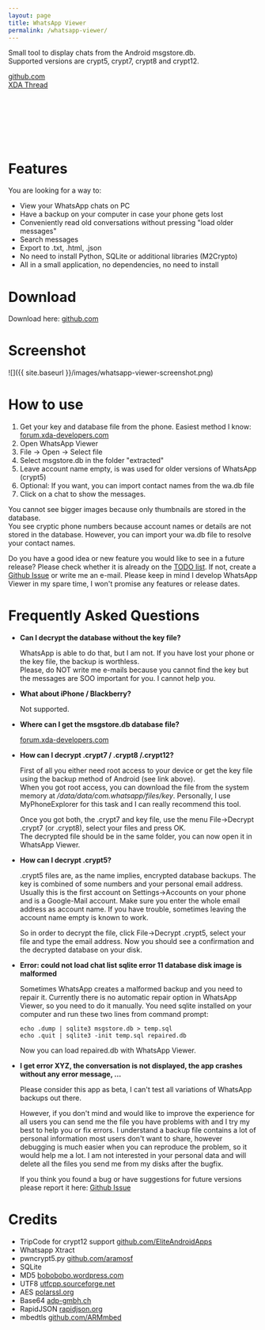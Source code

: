 ```yaml
---
layout: page
title: WhatsApp Viewer
permalink: /whatsapp-viewer/
---
```


Small tool to display chats from the Android msgstore.db.  
Supported versions are crypt5, crypt7, crypt8 and crypt12.

[github.com](https://github.com/andreas-mausch/whatsapp-viewer)  
[XDA Thread](https://forum.xda-developers.com/showthread.php?t=2719741)

<div>
<script async src="//pagead2.googlesyndication.com/pagead/js/adsbygoogle.js"></script>
	<!-- WhatsApp Viewer Banner -->
	<ins class="adsbygoogle"
	     style="display:inline-block;width:728px;height:90px"
	     data-ad-client="ca-pub-7818432263376206"
	     data-ad-slot="8096682775"></ins>
	<script>
		(adsbygoogle = window.adsbygoogle || []).push({});
</script>
</div>

# Features

You are looking for a way to:

- View your WhatsApp chats on PC
- Have a backup on your computer in case your phone gets lost
- Conveniently read old conversations without pressing "load older messages"
- Search messages
- Export to .txt, .html, .json
- No need to install Python, SQLite or additional libraries (M2Crypto)
- All in a small application, no dependencies, no need to install

# Download

Download here: [github.com](https://github.com/andreas-mausch/whatsapp-viewer/releases/latest)

# Screenshot

![]({{ site.baseurl }}/images/whatsapp-viewer-screenshot.png)

# How to use

1. Get your key and database file from the phone. Easiest method I know: [forum.xda-developers.com](http://forum.xda-developers.com/showthread.php?t=2770982)
2. Open WhatsApp Viewer
3. File -> Open -> Select file
4. Select msgstore.db in the folder "extracted"
5. Leave account name empty, is was used for older versions of WhatsApp (crypt5)
6. Optional: If you want, you can import contact names from the wa.db file
7. Click on a chat to show the messages.

You cannot see bigger images because only thumbnails are stored in the database.  
You see cryptic phone numbers because account names or details are not stored in the database. However, you can import your wa.db file to resolve your contact names.

Do you have a good idea or new feature you would like to see in a future release? Please check whether it is already on the [TODO list](https://github.com/andreas-mausch/whatsapp-viewer/blob/master/TODO.md). If not, create a [Github Issue](https://github.com/andreas-mausch/whatsapp-viewer/issues) or write me an e-mail. Please keep in mind I develop WhatsApp Viewer in my spare time, I won't promise any features or release dates.

# Frequently Asked Questions

- **Can I decrypt the database without the key file?**

    WhatsApp is able to do that, but I am not. If you have lost your phone or the key file, the backup is worthless.  
    Please, do NOT write me e-mails because you cannot find the key but the messages are SOO important for you. I cannot help you.

- **What about iPhone / Blackberry?**

    Not supported.

- **Where can I get the msgstore.db database file?**

    [forum.xda-developers.com](http://forum.xda-developers.com/showthread.php?t=2770982)

- **How can I decrypt .crypt7 / .crypt8 /.crypt12?**

    First of all you either need root access to your device or get the key file using the backup method of Android (see link above).  
    When you got root access, you can download the file from the system memory at */data/data/com.whatsapp/files/key*. Personally, I use MyPhoneExplorer for this task and I can really recommend this tool.

    Once you got both, the .crypt7 and key file, use the menu File->Decrypt .crypt7 (or .crypt8), select your files and press OK.  
    The decrypted file should be in the same folder, you can now open it in WhatsApp Viewer.

- **How can I decrypt .crypt5?**

    .crypt5 files are, as the name implies, encrypted database backups. The key is combined of some numbers and your personal email address. Usually this is the first account on Settings->Accounts on your phone and is a Google-Mail account. Make sure you enter the whole email address as account name. If you have trouble, sometimes leaving the account name empty is known to work.

    So in order to decrypt the file, click File->Decrypt .crypt5, select your file and type the email address. Now you should see a confirmation and the decrypted database on your disk.

- **Error: could not load chat list sqlite error 11 database disk image is malformed**

    Sometimes WhatsApp creates a malformed backup and you need to repair it. Currently there is no automatic repair option in WhatsApp Viewer, so you need to do it manually.
    You need sqlite installed on your computer and run these two lines from command prompt:

    ```echo .dump | sqlite3 msgstore.db > temp.sql```  
    ```echo .quit | sqlite3 -init temp.sql repaired.db```

    Now you can load repaired.db with WhatsApp Viewer.

- **I get error XYZ, the conversation is not displayed, the app crashes without any error message, ...**

    Please consider this app as beta, I can't test all variations of WhatsApp backups out there.

    However, if you don't mind and would like to improve the experience for all users you can send me the file you have problems with and I try my best to help you or fix errors. I understand a backup file contains a lot of personal information most users don't want to share, however debugging is much easier when you can reproduce the problem, so it would help me a lot. I am not interested in your personal data and will delete all the files you send me from my disks after the bugfix.

    If you think you found a bug or have suggestions for future versions please report it here: [Github Issue](https://github.com/andreas-mausch/whatsapp-viewer/issues)

# Credits

- TripCode for crypt12 support [github.com/EliteAndroidApps](https://github.com/EliteAndroidApps/WhatsApp-Crypt12-Decrypter)
- Whatsapp Xtract
- pwncrypt5.py [github.com/aramosf](https://github.com/aramosf/pwncrypt5/blob/master/pwncrypt5.py)
- SQLite
- MD5 [bobobobo.wordpress.com](http://bobobobo.wordpress.com/2010/10/17/md5-c-implementation/)
- UTF8 [utfcpp.sourceforge.net](http://utfcpp.sourceforge.net/)
- AES [polarssl.org](https://polarssl.org/aes-source-code)
- Base64 [adp-gmbh.ch](http://www.adp-gmbh.ch/cpp/common/base64.html)
- RapidJSON [rapidjson.org](http://rapidjson.org/)
- mbedtls [github.com/ARMmbed](https://github.com/ARMmbed/mbedtls)
